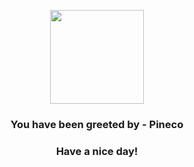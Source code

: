 <p align="center">
            <img src="https://raw.githubusercontent.com/PokeAPI/sprites/master/sprites/pokemon/204.png" width="150" height="150">
          </p>
          <h3 align="center">You have been greeted by - <b>Pineco</b></h3>
          <h3 align="center">Have a nice day!</h3>
        